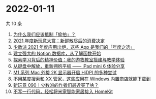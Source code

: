 # 2022-01-11

共 10 条

<!-- BEGIN -->
<!-- 最后更新时间 Tue Jan 11 2022 11:35:53 GMT+0800 (China Standard Time) -->
1. [为什么我们应该抵制「偷拍」？](https://sspai.com/post/70755)
2. [2021 年度新玩意大赏：新鲜散尽后的消费决定](https://sspai.com/post/70695)
3. [少数派 2021 年度应用出炉，这些 App 是我们的「年度之选」](https://sspai.com/post/70710)
4. [建立强大的 Notion 数据库，从了解函数开始](https://sspai.com/post/70713)
5. [探索学习背后的精神价值：我的游牧教室搭建与教学体验](https://sspai.com/post/70685)
6. [从键盘中解放，重新拥抱平板 —— iPad mini 6 体验分享](https://sspai.com/post/70613)
7. [M1 系列 Mac 外接 2K 显示器开启 HiDPI 的多种尝试](https://sspai.com/post/70627)
8. [不用某度搜索和 XX 管家，这些应用在 Windows 内置商店就能下载到](https://sspai.com/post/70622)
9. [新玩意 090｜少数派的作者们最近买了啥？ ](https://sspai.com/post/70586)
10. [不写一行代码，轻松将米家智能家居接入 HomeKit](https://sspai.com/post/70089)
<!-- END -->

